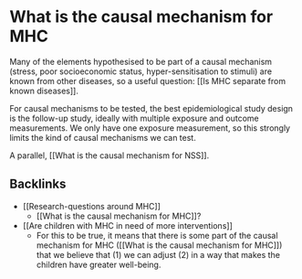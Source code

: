 # What is the causal mechanism for MHC
Many of the elements hypothesised to be part of a causal mechanism (stress, poor socioeconomic status, hyper-sensitisation to stimuli) are known from other diseases, so a useful question: [[Is MHC separate from known diseases]].

For causal mechanisms to be tested, the best epidemiological study design is the follow-up study, ideally with multiple exposure and outcome measurements. We only have one exposure measurement, so this strongly limits the kind of causal mechanisms we can test.

A parallel, [[What is the causal mechanism for NSS]].

## Backlinks
* [[Research-questions around MHC]]
	* [[What is the causal mechanism for MHC]]?
* [[Are children with MHC in need of more interventions]]
	* For this to be true, it means that there is some part of the causal mechanism for MHC ([[What is the causal mechanism for MHC]]) that we believe that (1) we can adjust (2) in a way that makes the children have greater well-being.

<!-- #service -->

<!-- {BearID:7FB12383-0315-4319-9519-4ABA09DA9EE0-15756-0000130C06390B4A} -->
